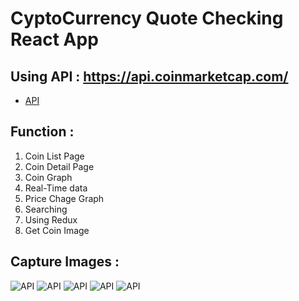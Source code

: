 # CyptoCurrency Quote Checking React App

## Using API : https://api.coinmarketcap.com/
- [API](https://user-images.githubusercontent.com/17667687/52953074-c5b61b80-33c9-11e9-866b-f10c38e44c37.png)
## Function :
  1. Coin List Page 
  2. Coin Detail Page
  3. Coin Graph
  4. Real-Time data
  5. Price Chage Graph 
  6. Searching
  7. Using Redux
  8. Get Coin Image 

## Capture Images : 

    
![API](https://user-images.githubusercontent.com/17667687/52952894-56d8c280-33c9-11e9-9f42-020cafe17e42.png)
![API](https://user-images.githubusercontent.com/17667687/52952893-56402c00-33c9-11e9-9f1e-cba0cfed67c5.png)
![API](https://user-images.githubusercontent.com/17667687/52952894-56d8c280-33c9-11e9-9f42-020cafe17e42.png)
![API](https://user-images.githubusercontent.com/17667687/52952896-56d8c280-33c9-11e9-9b82-24cb49706fd1.png)
![API](https://user-images.githubusercontent.com/17667687/52952897-56d8c280-33c9-11e9-9d1e-c16c702461ef.png)